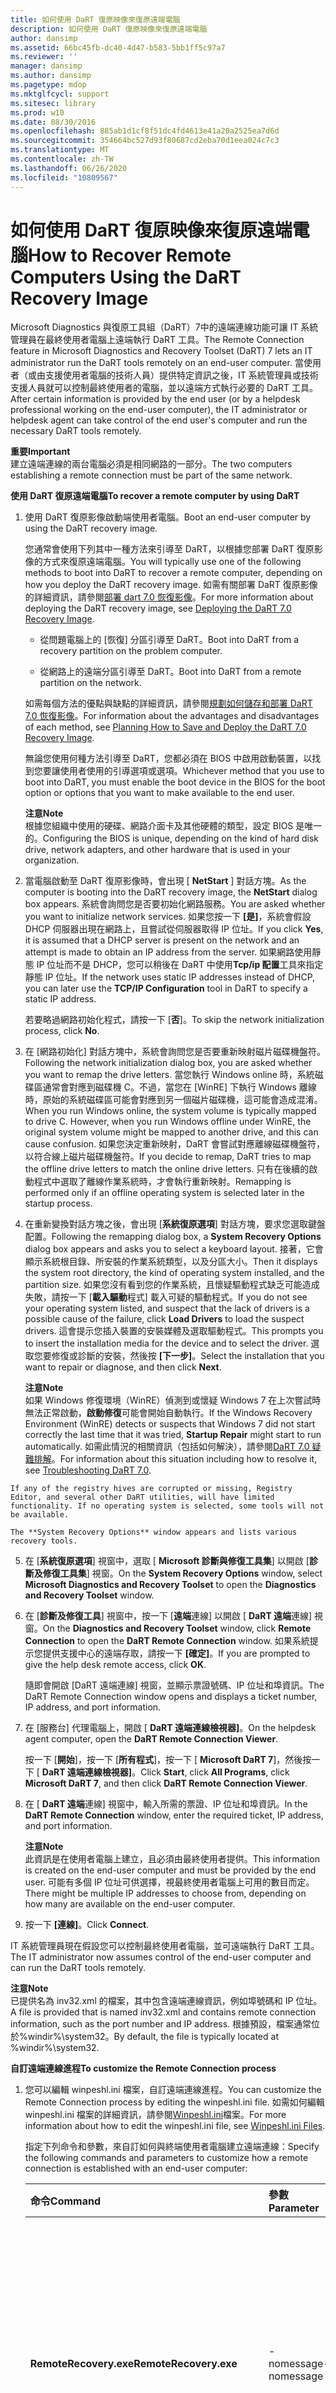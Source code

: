 ```yaml
---
title: 如何使用 DaRT 復原映像來復原遠端電腦
description: 如何使用 DaRT 復原映像來復原遠端電腦
author: dansimp
ms.assetid: 66bc45fb-dc40-4d47-b583-5bb1ff5c97a7
ms.reviewer: ''
manager: dansimp
ms.author: dansimp
ms.pagetype: mdop
ms.mktglfcycl: support
ms.sitesec: library
ms.prod: w10
ms.date: 08/30/2016
ms.openlocfilehash: 885ab1d1cf8f51dc4fd4613e41a20a2525ea7d6d
ms.sourcegitcommit: 354664bc527d93f80687cd2eba70d1eea024c7c3
ms.translationtype: MT
ms.contentlocale: zh-TW
ms.lasthandoff: 06/26/2020
ms.locfileid: "10809567"
---
```

# <span data-ttu-id="18749-103">如何使用 DaRT 復原映像來復原遠端電腦</span><span class="sxs-lookup"><span data-stu-id="18749-103">How to Recover Remote Computers Using the DaRT Recovery Image</span></span>


<span data-ttu-id="18749-104">Microsoft Diagnostics 與復原工具組（DaRT）7中的遠端連線功能可讓 IT 系統管理員在最終使用者電腦上遠端執行 DaRT 工具。</span><span class="sxs-lookup"><span data-stu-id="18749-104">The Remote Connection feature in Microsoft Diagnostics and Recovery Toolset (DaRT) 7 lets an IT administrator run the DaRT tools remotely on an end-user computer.</span></span> <span data-ttu-id="18749-105">當使用者（或由支援使用者電腦的技術人員）提供特定資訊之後，IT 系統管理員或技術支援人員就可以控制最終使用者的電腦，並以遠端方式執行必要的 DaRT 工具。</span><span class="sxs-lookup"><span data-stu-id="18749-105">After certain information is provided by the end user (or by a helpdesk professional working on the end-user computer), the IT administrator or helpdesk agent can take control of the end user's computer and run the necessary DaRT tools remotely.</span></span>

**<span data-ttu-id="18749-106">重要</span><span class="sxs-lookup"><span data-stu-id="18749-106">Important</span></span>**  
<span data-ttu-id="18749-107">建立遠端連線的兩台電腦必須是相同網路的一部分。</span><span class="sxs-lookup"><span data-stu-id="18749-107">The two computers establishing a remote connection must be part of the same network.</span></span>



**<span data-ttu-id="18749-108">使用 DaRT 復原遠端電腦</span><span class="sxs-lookup"><span data-stu-id="18749-108">To recover a remote computer by using DaRT</span></span>**

1.  <span data-ttu-id="18749-109">使用 DaRT 復原影像啟動端使用者電腦。</span><span class="sxs-lookup"><span data-stu-id="18749-109">Boot an end-user computer by using the DaRT recovery image.</span></span>

    <span data-ttu-id="18749-110">您通常會使用下列其中一種方法來引導至 DaRT，以根據您部署 DaRT 復原影像的方式來復原遠端電腦。</span><span class="sxs-lookup"><span data-stu-id="18749-110">You will typically use one of the following methods to boot into DaRT to recover a remote computer, depending on how you deploy the DaRT recovery image.</span></span> <span data-ttu-id="18749-111">如需有關部署 DaRT 復原影像的詳細資訊，請參閱[部署 dart 7.0 恢復影像](deploying-the-dart-70-recovery-image-dart-7.md)。</span><span class="sxs-lookup"><span data-stu-id="18749-111">For more information about deploying the DaRT recovery image, see [Deploying the DaRT 7.0 Recovery Image](deploying-the-dart-70-recovery-image-dart-7.md).</span></span>

    -   <span data-ttu-id="18749-112">從問題電腦上的 [恢復] 分區引導至 DaRT。</span><span class="sxs-lookup"><span data-stu-id="18749-112">Boot into DaRT from a recovery partition on the problem computer.</span></span>

    -   <span data-ttu-id="18749-113">從網路上的遠端分區引導至 DaRT。</span><span class="sxs-lookup"><span data-stu-id="18749-113">Boot into DaRT from a remote partition on the network.</span></span>

    <span data-ttu-id="18749-114">如需每個方法的優點與缺點的詳細資訊，請參閱[規劃如何儲存和部署 DaRT 7.0 恢復影像](planning-how-to-save-and-deploy-the-dart-70-recovery-image.md)。</span><span class="sxs-lookup"><span data-stu-id="18749-114">For information about the advantages and disadvantages of each method, see [Planning How to Save and Deploy the DaRT 7.0 Recovery Image](planning-how-to-save-and-deploy-the-dart-70-recovery-image.md).</span></span>

    <span data-ttu-id="18749-115">無論您使用何種方法引導至 DaRT，您都必須在 BIOS 中啟用啟動裝置，以找到您要讓使用者使用的引導選項或選項。</span><span class="sxs-lookup"><span data-stu-id="18749-115">Whichever method that you use to boot into DaRT, you must enable the boot device in the BIOS for the boot option or options that you want to make available to the end user.</span></span>

    **<span data-ttu-id="18749-116">注意</span><span class="sxs-lookup"><span data-stu-id="18749-116">Note</span></span>**  
    <span data-ttu-id="18749-117">根據您組織中使用的硬碟、網路介面卡及其他硬體的類型，設定 BIOS 是唯一的。</span><span class="sxs-lookup"><span data-stu-id="18749-117">Configuring the BIOS is unique, depending on the kind of hard disk drive, network adapters, and other hardware that is used in your organization.</span></span>



2.  <span data-ttu-id="18749-118">當電腦啟動至 DaRT 復原影像時，會出現 [ **NetStart** ] 對話方塊。</span><span class="sxs-lookup"><span data-stu-id="18749-118">As the computer is booting into the DaRT recovery image, the **NetStart** dialog box appears.</span></span> <span data-ttu-id="18749-119">系統會詢問您是否要初始化網路服務。</span><span class="sxs-lookup"><span data-stu-id="18749-119">You are asked whether you want to initialize network services.</span></span> <span data-ttu-id="18749-120">如果您按一下 **[是]**，系統會假設 DHCP 伺服器出現在網路上，且嘗試從伺服器取得 IP 位址。</span><span class="sxs-lookup"><span data-stu-id="18749-120">If you click **Yes**, it is assumed that a DHCP server is present on the network and an attempt is made to obtain an IP address from the server.</span></span> <span data-ttu-id="18749-121">如果網路使用靜態 IP 位址而不是 DHCP，您可以稍後在 DaRT 中使用**Tcp/ip 配置**工具來指定靜態 IP 位址。</span><span class="sxs-lookup"><span data-stu-id="18749-121">If the network uses static IP addresses instead of DHCP, you can later use the **TCP/IP Configuration** tool in DaRT to specify a static IP address.</span></span>

    <span data-ttu-id="18749-122">若要略過網路初始化程式，請按一下 [**否**]。</span><span class="sxs-lookup"><span data-stu-id="18749-122">To skip the network initialization process, click **No**.</span></span>

3.  <span data-ttu-id="18749-123">在 [網路初始化] 對話方塊中，系統會詢問您是否要重新映射磁片磁碟機盤符。</span><span class="sxs-lookup"><span data-stu-id="18749-123">Following the network initialization dialog box, you are asked whether you want to remap the drive letters.</span></span> <span data-ttu-id="18749-124">當您執行 Windows online 時，系統磁碟區通常會對應到磁碟機 C。不過，當您在 [WinRE] 下執行 Windows 離線時，原始的系統磁碟區可能會對應到另一個磁片磁碟機，這可能會造成混淆。</span><span class="sxs-lookup"><span data-stu-id="18749-124">When you run Windows online, the system volume is typically mapped to drive C. However, when you run Windows offline under WinRE, the original system volume might be mapped to another drive, and this can cause confusion.</span></span> <span data-ttu-id="18749-125">如果您決定重新映射，DaRT 會嘗試對應離線磁碟機盤符，以符合線上磁片磁碟機盤符。</span><span class="sxs-lookup"><span data-stu-id="18749-125">If you decide to remap, DaRT tries to map the offline drive letters to match the online drive letters.</span></span> <span data-ttu-id="18749-126">只有在後續的啟動程式中選取了離線作業系統時，才會執行重新映射。</span><span class="sxs-lookup"><span data-stu-id="18749-126">Remapping is performed only if an offline operating system is selected later in the startup process.</span></span>

4.  <span data-ttu-id="18749-127">在重新變換對話方塊之後，會出現 [**系統復原選項**] 對話方塊，要求您選取鍵盤配置。</span><span class="sxs-lookup"><span data-stu-id="18749-127">Following the remapping dialog box, a **System Recovery Options** dialog box appears and asks you to select a keyboard layout.</span></span> <span data-ttu-id="18749-128">接著，它會顯示系統根目錄、所安裝的作業系統類型，以及分區大小。</span><span class="sxs-lookup"><span data-stu-id="18749-128">Then it displays the system root directory, the kind of operating system installed, and the partition size.</span></span> <span data-ttu-id="18749-129">如果您沒有看到您的作業系統，且懷疑驅動程式缺乏可能造成失敗，請按一下 [**載入驅動**程式] 載入可疑的驅動程式。</span><span class="sxs-lookup"><span data-stu-id="18749-129">If you do not see your operating system listed, and suspect that the lack of drivers is a possible cause of the failure, click **Load Drivers** to load the suspect drivers.</span></span> <span data-ttu-id="18749-130">這會提示您插入裝置的安裝媒體及選取驅動程式。</span><span class="sxs-lookup"><span data-stu-id="18749-130">This prompts you to insert the installation media for the device and to select the driver.</span></span> <span data-ttu-id="18749-131">選取您要修復或診斷的安裝，然後按 **[下一步]**。</span><span class="sxs-lookup"><span data-stu-id="18749-131">Select the installation that you want to repair or diagnose, and then click **Next**.</span></span>

    **<span data-ttu-id="18749-132">注意</span><span class="sxs-lookup"><span data-stu-id="18749-132">Note</span></span>**  
    <span data-ttu-id="18749-133">如果 Windows 修復環境（WinRE）偵測到或懷疑 Windows 7 在上次嘗試時無法正常啟動，**啟動修復**可能會開始自動執行。</span><span class="sxs-lookup"><span data-stu-id="18749-133">If the Windows Recovery Environment (WinRE) detects or suspects that Windows 7 did not start correctly the last time that it was tried, **Startup Repair** might start to run automatically.</span></span> <span data-ttu-id="18749-134">如需此情況的相關資訊（包括如何解決），請參閱[DaRT 7.0 疑難排解](troubleshooting-dart-70-new-ia.md)。</span><span class="sxs-lookup"><span data-stu-id="18749-134">For information about this situation including how to resolve it, see [Troubleshooting DaRT 7.0](troubleshooting-dart-70-new-ia.md).</span></span>



~~~
If any of the registry hives are corrupted or missing, Registry Editor, and several other DaRT utilities, will have limited functionality. If no operating system is selected, some tools will not be available.

The **System Recovery Options** window appears and lists various recovery tools.
~~~

5. <span data-ttu-id="18749-135">在 [**系統復原選項**] 視窗中，選取 [ **Microsoft 診斷與修復工具集**] 以開啟 [**診斷及修復工具集**] 視窗。</span><span class="sxs-lookup"><span data-stu-id="18749-135">On the **System Recovery Options** window, select **Microsoft Diagnostics and Recovery Toolset** to open the **Diagnostics and Recovery Toolset** window.</span></span>

6. <span data-ttu-id="18749-136">在 [**診斷及修復工具**] 視窗中，按一下 [**遠端**連線] 以開啟 [ **DaRT 遠端**連線] 視窗。</span><span class="sxs-lookup"><span data-stu-id="18749-136">On the **Diagnostics and Recovery Toolset** window, click **Remote Connection** to open the **DaRT Remote Connection** window.</span></span> <span data-ttu-id="18749-137">如果系統提示您提供支援中心的遠端存取，請按一下 **[確定]**。</span><span class="sxs-lookup"><span data-stu-id="18749-137">If you are prompted to give the help desk remote access, click **OK**.</span></span>

   <span data-ttu-id="18749-138">隨即會開啟 [DaRT 遠端連線] 視窗，並顯示票證號碼、IP 位址和埠資訊。</span><span class="sxs-lookup"><span data-stu-id="18749-138">The DaRT Remote Connection window opens and displays a ticket number, IP address, and port information.</span></span>

7. <span data-ttu-id="18749-139">在 [服務台] 代理電腦上，開啟 [ **DaRT 遠端連線檢視器]**。</span><span class="sxs-lookup"><span data-stu-id="18749-139">On the helpdesk agent computer, open the **DaRT Remote Connection Viewer**.</span></span>

   <span data-ttu-id="18749-140">按一下 [**開始**]，按一下 [**所有程式**]，按一下 [ **Microsoft DaRT 7**]，然後按一下 [ **DaRT 遠端連線檢視器]**。</span><span class="sxs-lookup"><span data-stu-id="18749-140">Click **Start**, click **All Programs**, click **Microsoft DaRT 7**, and then click **DaRT Remote Connection Viewer**.</span></span>

8. <span data-ttu-id="18749-141">在 [ **DaRT 遠端**連線] 視窗中，輸入所需的票證、IP 位址和埠資訊。</span><span class="sxs-lookup"><span data-stu-id="18749-141">In the **DaRT Remote Connection** window, enter the required ticket, IP address, and port information.</span></span>

   **<span data-ttu-id="18749-142">注意</span><span class="sxs-lookup"><span data-stu-id="18749-142">Note</span></span>**  
   <span data-ttu-id="18749-143">此資訊是在使用者電腦上建立，且必須由最終使用者提供。</span><span class="sxs-lookup"><span data-stu-id="18749-143">This information is created on the end-user computer and must be provided by the end user.</span></span> <span data-ttu-id="18749-144">可能有多個 IP 位址可供選擇，視最終使用者電腦上可用的數目而定。</span><span class="sxs-lookup"><span data-stu-id="18749-144">There might be multiple IP addresses to choose from, depending on how many are available on the end-user computer.</span></span>



9. <span data-ttu-id="18749-145">按一下 **\[連線\]**。</span><span class="sxs-lookup"><span data-stu-id="18749-145">Click **Connect**.</span></span>

<span data-ttu-id="18749-146">IT 系統管理員現在假設您可以控制最終使用者電腦，並可遠端執行 DaRT 工具。</span><span class="sxs-lookup"><span data-stu-id="18749-146">The IT administrator now assumes control of the end-user computer and can run the DaRT tools remotely.</span></span>

**<span data-ttu-id="18749-147">注意</span><span class="sxs-lookup"><span data-stu-id="18749-147">Note</span></span>**  
<span data-ttu-id="18749-148">已提供名為 inv32.xml 的檔案，其中包含遠端連線資訊，例如埠號碼和 IP 位址。</span><span class="sxs-lookup"><span data-stu-id="18749-148">A file is provided that is named inv32.xml and contains remote connection information, such as the port number and IP address.</span></span> <span data-ttu-id="18749-149">根據預設，檔案通常位於%windir%\\system32。</span><span class="sxs-lookup"><span data-stu-id="18749-149">By default, the file is typically located at %windir%\\system32.</span></span>



**<span data-ttu-id="18749-150">自訂遠端連線進程</span><span class="sxs-lookup"><span data-stu-id="18749-150">To customize the Remote Connection process</span></span>**

1. <span data-ttu-id="18749-151">您可以編輯 winpeshl.ini 檔案，自訂遠端連線進程。</span><span class="sxs-lookup"><span data-stu-id="18749-151">You can customize the Remote Connection process by editing the winpeshl.ini file.</span></span> <span data-ttu-id="18749-152">如需如何編輯 winpeshl.ini 檔案的詳細資訊，請參閱[Winpeshl.ini](https://go.microsoft.com/fwlink/?LinkId=219413)檔案。</span><span class="sxs-lookup"><span data-stu-id="18749-152">For more information about how to edit the winpeshl.ini file, see [Winpeshl.ini Files](https://go.microsoft.com/fwlink/?LinkId=219413).</span></span>

   <span data-ttu-id="18749-153">指定下列命令和參數，來自訂如何與終端使用者電腦建立遠端連線：</span><span class="sxs-lookup"><span data-stu-id="18749-153">Specify the following commands and parameters to customize how a remote connection is established with an end-user computer:</span></span>

   <table>
   <colgroup>
   <col width="33%" />
   <col width="33%" />
   <col width="33%" />
   </colgroup>
   <thead>
   <tr class="header">
   <th align="left"><span data-ttu-id="18749-154">命令</span><span class="sxs-lookup"><span data-stu-id="18749-154">Command</span></span></th>
   <th align="left"><span data-ttu-id="18749-155">參數</span><span class="sxs-lookup"><span data-stu-id="18749-155">Parameter</span></span></th>
   <th align="left"><span data-ttu-id="18749-156">描述</span><span class="sxs-lookup"><span data-stu-id="18749-156">Description</span></span></th>
   </tr>
   </thead>
   <tbody>
   <tr class="odd">
   <td align="left"><p><strong><span data-ttu-id="18749-157">RemoteRecovery.exe</span><span class="sxs-lookup"><span data-stu-id="18749-157">RemoteRecovery.exe</span></span></strong></p></td>
   <td align="left"><p><span data-ttu-id="18749-158">-nomessage</span><span class="sxs-lookup"><span data-stu-id="18749-158">-nomessage</span></span></p></td>
   <td align="left"><p><span data-ttu-id="18749-159">指定不會顯示確認提示。</span><span class="sxs-lookup"><span data-stu-id="18749-159">Specifies that the confirmation prompt is not displayed.</span></span> <strong><span data-ttu-id="18749-160">[遠端連線] </strong> 繼續執行，就像最終使用者 &quot; &quot; 對確認提示作出回應時一樣。</span><span class="sxs-lookup"><span data-stu-id="18749-160">Remote Connection</strong> continues just as if the end user had responded &quot;Yes&quot; to the confirmation prompt.</span></span></p></td>
   </tr>
   <tr class="even">
   <td align="left"><p><strong><span data-ttu-id="18749-161">WaitForConnection.exe</span><span class="sxs-lookup"><span data-stu-id="18749-161">WaitForConnection.exe</span></span></strong></p></td>
   <td align="left"><p><span data-ttu-id="18749-162">無 (none)</span><span class="sxs-lookup"><span data-stu-id="18749-162">none</span></span></p></td>
   <td align="left"><p><span data-ttu-id="18749-163">防止自訂腳本繼續進行，直到 <strong> 沒有執行任何遠端連線 </strong> ，或是與使用者電腦建立有效的連線。</span><span class="sxs-lookup"><span data-stu-id="18749-163">Prevents a custom script from continuing until either <strong>Remote Connection</strong> is not running or a valid connection is established with the end-user computer.</span></span></p>
   <div class="alert">
   <strong><span data-ttu-id="18749-164">重要</span><span class="sxs-lookup"><span data-stu-id="18749-164">Important</span></span></strong><br/><p><span data-ttu-id="18749-165">這個命令不會提供任何函數（如果它是獨立指定的）。</span><span class="sxs-lookup"><span data-stu-id="18749-165">This command serves no function if it is specified independently.</span></span> <span data-ttu-id="18749-166">必須在腳本中指定它才能正常運作。</span><span class="sxs-lookup"><span data-stu-id="18749-166">It must be specified in a script to function correctly.</span></span></p>
   </div>
   <div>

   </div></td>
   </tr>
   </tbody>
   </table>



2. <span data-ttu-id="18749-167">下列是自訂的 winpeshl.ini 檔案範例，只要嘗試啟動到 DaRT，就可以開啟**遠端**連線工具：</span><span class="sxs-lookup"><span data-stu-id="18749-167">The following is an example of a winpeshl.ini file that is customized to open the **Remote Connection** tool as soon as an attempt is made to boot into DaRT:</span></span>

   ```ini
   [LaunchApps]
   "%windir%\system32\netstart.exe -network -remount"
   "cmd /C start %windir%\system32\RemoteRecovery.exe -nomessage"
   "%windir%\system32\WaitForConnection.exe"
   "%SYSTEMDRIVE%\sources\recovery\recenv.exe"
   ```

**<span data-ttu-id="18749-168">在命令提示字元執行遠端連線檢視器</span><span class="sxs-lookup"><span data-stu-id="18749-168">To run the Remote Connection Viewer at the command prompt</span></span>**

1.  <span data-ttu-id="18749-169">您可以在命令提示字元上執行**DaRT 遠端連線檢視器**，方法是指定**DartRemoteViewer.exe**命令，並使用下列參數：</span><span class="sxs-lookup"><span data-stu-id="18749-169">You can run the **DaRT Remote Connection Viewer** at the command prompt by specifying the **DartRemoteViewer.exe** command and by using the following parameters:</span></span>

    <table>
    <colgroup>
    <col width="50%" />
    <col width="50%" />
    </colgroup>
    <thead>
    <tr class="header">
    <th align="left"><span data-ttu-id="18749-170">參數</span><span class="sxs-lookup"><span data-stu-id="18749-170">Parameter</span></span></th>
    <th align="left"><span data-ttu-id="18749-171">描述</span><span class="sxs-lookup"><span data-stu-id="18749-171">Description</span></span></th>
    </tr>
    </thead>
    <tbody>
    <tr class="odd">
    <td align="left"><p><span data-ttu-id="18749-172">-ticket = &lt; <em> ticketnumber</em>&gt;</span><span class="sxs-lookup"><span data-stu-id="18749-172">-ticket=&lt;<em>ticketnumber</em>&gt;</span></span></p></td>
    <td align="left"><p><span data-ttu-id="18749-173">其中 &lt; <em> ticketnumber </em> &gt; 是由遠端連線產生的票證編號，包括虛線。</span><span class="sxs-lookup"><span data-stu-id="18749-173">Where &lt;<em>ticketnumber</em>&gt; is the ticket number, including the dashes, that is generated by Remote Connection.</span></span></p></td>
    </tr>
    <tr class="even">
    <td align="left"><p><span data-ttu-id="18749-174">-ipaddress = &lt; <em> ipaddress</em>&gt;</span><span class="sxs-lookup"><span data-stu-id="18749-174">-ipaddress=&lt;<em>ipaddress</em>&gt;</span></span></p></td>
    <td align="left"><p><span data-ttu-id="18749-175">其中， &lt; <em> Ipaddress </em> &gt; 是遠端連線所產生的 IP 位址。</span><span class="sxs-lookup"><span data-stu-id="18749-175">Where &lt;<em>ipaddress</em>&gt; is the IP address that is generated by Remote Connection.</span></span></p></td>
    </tr>
    <tr class="odd">
    <td align="left"><p><span data-ttu-id="18749-176">-port = &lt; <em> 埠</em>&gt;</span><span class="sxs-lookup"><span data-stu-id="18749-176">-port=&lt;<em>port</em>&gt;</span></span></p></td>
    <td align="left"><p><span data-ttu-id="18749-177">其中 &lt; <em> port </em> &gt; 是對應至指定 IP 位址的埠。</span><span class="sxs-lookup"><span data-stu-id="18749-177">Where &lt;<em>port</em>&gt; is the port that corresponds to the specified IP address.</span></span></p></td>
    </tr>
    </tbody>
    </table>



~~~
**Note**  
The variables for these parameters are created on the end-user computer and must be provided by the end user.
~~~



2. <span data-ttu-id="18749-178">如果所有三個參數都已指定，且資料有效，則會在程式啟動時立即嘗試連接。</span><span class="sxs-lookup"><span data-stu-id="18749-178">If all three parameters are specified and the data is valid, a connection is immediately tried when the program starts.</span></span> <span data-ttu-id="18749-179">如果有任何參數無效，程式就會啟動，就好像沒有指定參數一樣。</span><span class="sxs-lookup"><span data-stu-id="18749-179">If any parameter is not valid, the program starts as if there were no parameters specified.</span></span>

## <span data-ttu-id="18749-180">相關主題</span><span class="sxs-lookup"><span data-stu-id="18749-180">Related topics</span></span>


[<span data-ttu-id="18749-181">使用 DaRT 7.0 復原電腦</span><span class="sxs-lookup"><span data-stu-id="18749-181">Recovering Computers Using DaRT 7.0</span></span>](recovering-computers-using-dart-70-dart-7.md)









